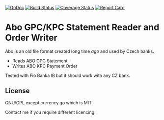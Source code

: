 [![GoDoc](https://godoc.org/github.com/k3a/ago/abo?status.svg)](https://godoc.org/github.com/k3a/ago/abo)
[![Build Status](https://travis-ci.org/k3a/ago.svg?branch=master)](https://travis-ci.org/k3a/ago)
[![Coverage Status](https://coveralls.io/repos/k3a/ago/badge.svg?branch=master&service=github)](https://coveralls.io/github/k3a/ago?branch=master)
[![Report Card](https://goreportcard.com/badge/github.com/k3a/ago)](https://goreportcard.com/report/github.com/k3a/ago)

# Abo GPC/KPC Statement Reader and Order Writer

Abo is an old file format created long time _ago_ and used by Czech banks.

- Reads ABO GPC Statement
- Writes ABO KPC Payment Order

Tested with Fio Banka IB but it should work with any CZ bank.

## License

GNU/GPL except currency.go which is MIT.

Contact me if you require different licencing.
